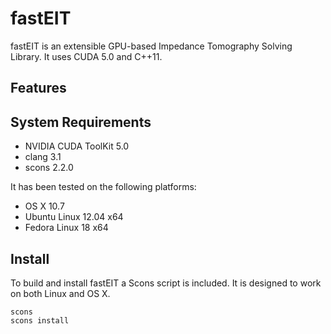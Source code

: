 # fastEIT

fastEIT is an extensible GPU-based Impedance Tomography Solving Library. It uses CUDA 5.0 and C++11.

## Features

## System Requirements

* NVIDIA CUDA ToolKit 5.0
* clang 3.1
* scons 2.2.0

It has been tested on the following platforms:
* OS X 10.7
* Ubuntu Linux 12.04 x64
* Fedora Linux 18 x64

## Install

To build and install fastEIT a Scons script is included. It is designed to work on both Linux and OS X.

    scons
    scons install